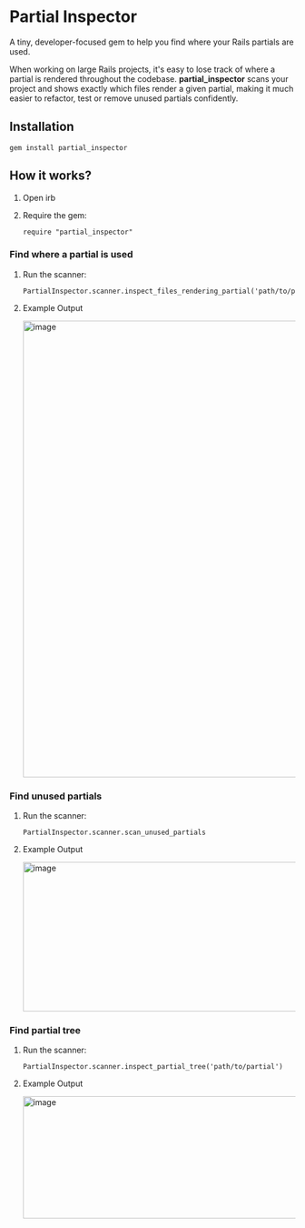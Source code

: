 # Partial Inspector
A tiny, developer-focused gem to help you find where your Rails partials are used.

When working on large Rails projects, it's easy to lose track of where a partial is rendered throughout the codebase. **partial_inspector** scans your project and shows exactly which files render a given partial, making it much easier to refactor, test or remove unused partials confidently.

## Installation

```
gem install partial_inspector
```


## How it works?
1. Open irb
2. Require the gem:
      
    ```
   require "partial_inspector"
     ```

### Find where a partial is used
1. Run the scanner:
      
   ```
   PartialInspector.scanner.inspect_files_rendering_partial('path/to/partial')
   ```
2. Example Output
   
   <img width="803" alt="image" src="https://github.com/user-attachments/assets/9008c2c1-d6ea-4497-945b-1e47823208fc" />

### Find unused partials
1. Run the scanner:
   
   ```
   PartialInspector.scanner.scan_unused_partials
   ```
2. Example Output

   <img width="606" height="263" alt="image" src="https://github.com/user-attachments/assets/f7aef983-be65-4167-9703-810f29631a95" />

### Find partial tree
1. Run the scanner:
   
   ```
   PartialInspector.scanner.inspect_partial_tree('path/to/partial')
   ```
2. Example Output
   
   <img width="739" height="215" alt="image" src="https://github.com/user-attachments/assets/4ddfb898-70c5-4bf2-b849-96b51a741c20" />


